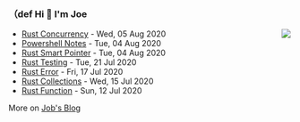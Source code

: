 ### （def Hi 👋 I'm Joe

<img align="right" src="https://github-readme-stats.vercel.app/api?username=holicc&show_icons=true&icon_color=805AD5&text_color=718096&bg_color=ffffff&hide_title=true" />

* [Rust Concurrency](https://holicc.github.io/2020/08/rust-concurrency/) - Wed, 05 Aug 2020 
* [Powershell Notes](https://holicc.github.io/2020/08/powershell-notes/) - Tue, 04 Aug 2020 
* [Rust Smart Pointer](https://holicc.github.io/2020/08/rust-smart-pointer/) - Tue, 04 Aug 2020 
* [Rust Testing](https://holicc.github.io/2020/07/rust-testing/) - Tue, 21 Jul 2020 
* [Rust Error](https://holicc.github.io/2020/07/rust-error/) - Fri, 17 Jul 2020 
* [Rust Collections](https://holicc.github.io/2020/07/rust-collections/) - Wed, 15 Jul 2020 
* [Rust Function](https://holicc.github.io/2020/07/rocketmq-overstock/) - Sun, 12 Jul 2020 

More on [Job's Blog](https://holicc.github.io/)